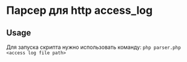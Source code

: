 # Парсер для http access_log
## Usage
Для запуска скрипта нужно использовать команду: 
`php parser.php <access log file path>`
